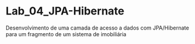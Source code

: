 # Lab_04_JPA-Hibernate
Desenvolvimento de uma camada de acesso a dados com JPA/Hibernate para um fragmento de um sistema de imobiliária
